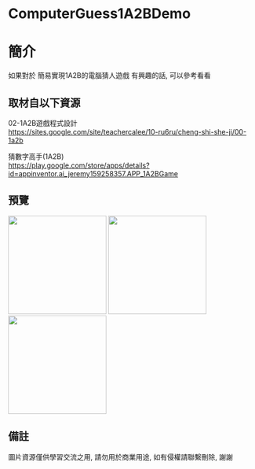 # ComputerGuess1A2BDemo

簡介
==================================
如果對於 簡易實現1A2B的電腦猜人遊戲 有興趣的話, 可以參考看看                                   

取材自以下資源
--------
02-1A2B遊戲程式設計                                                                 
https://sites.google.com/site/teachercalee/10-ru6ru/cheng-shi-she-ji/00-1a2b

猜數字高手(1A2B)                                                               
https://play.google.com/store/apps/details?id=appinventor.ai_jeremy159258357.APP_1A2BGame
                          
預覽
--------
<p align="left">
  <img src="https://i.imgur.com/sJnggGM.jpg" width="200"/>
  <img src="https://i.imgur.com/VsbMWMC.jpg" width="200"/>
  <img src="https://i.imgur.com/BQwoVdx.jpg" width="200"/>
</p> 

備註
--------
圖片資源僅供學習交流之用, 請勿用於商業用途, 如有侵權請聯繫刪除, 謝謝
